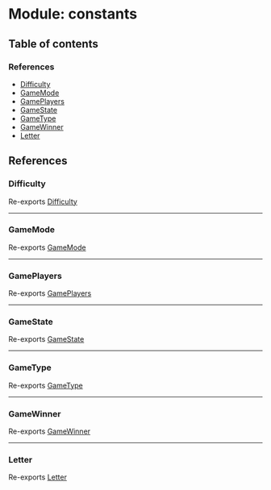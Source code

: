 # Module: constants

## Table of contents

### References

- [Difficulty](../wiki/constants#difficulty)
- [GameMode](../wiki/constants#gamemode)
- [GamePlayers](../wiki/constants#gameplayers)
- [GameState](../wiki/constants#gamestate)
- [GameType](../wiki/constants#gametype)
- [GameWinner](../wiki/constants#gamewinner)
- [Letter](../wiki/constants#letter)

## References

### Difficulty

Re-exports [Difficulty](../wiki/constants.Difficulty.Difficulty)

___

### GameMode

Re-exports [GameMode](../wiki/constants.GameMode.GameMode)

___

### GamePlayers

Re-exports [GamePlayers](../wiki/constants.GamePlayers.GamePlayers)

___

### GameState

Re-exports [GameState](../wiki/constants.GameState.GameState)

___

### GameType

Re-exports [GameType](../wiki/constants.GameType.GameType)

___

### GameWinner

Re-exports [GameWinner](../wiki/constants.GameWinner.GameWinner)

___

### Letter

Re-exports [Letter](../wiki/constants.Letter.Letter)
